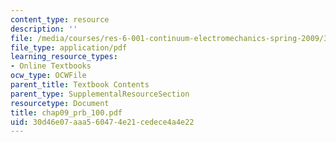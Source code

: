 ```yaml
---
content_type: resource
description: ''
file: /media/courses/res-6-001-continuum-electromechanics-spring-2009/30d46e07aaa560474e21cedece4a4e22_chap09_prb_100.pdf
file_type: application/pdf
learning_resource_types:
- Online Textbooks
ocw_type: OCWFile
parent_title: Textbook Contents
parent_type: SupplementalResourceSection
resourcetype: Document
title: chap09_prb_100.pdf
uid: 30d46e07-aaa5-6047-4e21-cedece4a4e22
---
```

